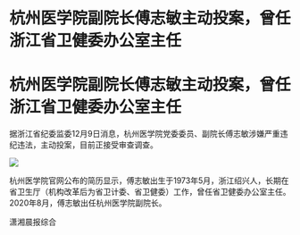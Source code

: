 # 杭州医学院副院长傅志敏主动投案，曾任浙江省卫健委办公室主任

# 杭州医学院副院长傅志敏主动投案，曾任浙江省卫健委办公室主任

据浙江省纪委监委12月9日消息，杭州医学院党委委员、副院长傅志敏涉嫌严重违纪违法，主动投案，目前正接受审查调查。

![](https://inews.gtimg.com/om_bt/Opwukei4mDtkvqJJtFrtExaS1KVM5ClqBrXgANKvIJwH0AA/1000)

杭州医学院官网公布的简历显示，傅志敏出生于1973年5月，浙江绍兴人，长期在省卫生厅（机构改革后为省卫计委、省卫健委）工作，曾任省卫健委办公室主任。2020年8月，傅志敏出任杭州医学院副院长。

潇湘晨报综合

